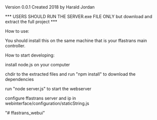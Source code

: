 Version 0.0.1 Created 2018 by Harald Jordan

*** USERS SHOULD RUN THE SERVER.exe FILE ONLY but download and extract the full project ***


How to use: 

You should install this on the same machine that is your ffastrans main controller.


How to start developing: 

install node.js on your computer

chdir to the extracted files and run "npm install" to download the dependencies

run "node server.js" to start the webserver


configure ffastrans server and ip in webinterface/configuration/staticString.js

"# ffastrans_webui" 
